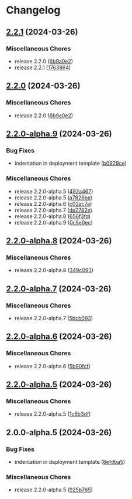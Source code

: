# Changelog

## [2.2.1](https://github.com/chrisvfabio/celery-exporter/compare/v2.2.0-alpha.9...v2.2.1) (2024-03-26)


### Miscellaneous Chores

* release 2.2.0 ([6b9a0e2](https://github.com/chrisvfabio/celery-exporter/commit/6b9a0e24697c3b4dc393de96cad30d95750b9eea))
* release 2.2.1 ([1763864](https://github.com/chrisvfabio/celery-exporter/commit/1763864be6902f661293b91a30e7c6a05bf9a858))

## [2.2.0](https://github.com/chrisvfabio/celery-exporter/compare/v2.2.0-alpha.9...v2.2.0) (2024-03-26)


### Miscellaneous Chores

* release 2.2.0 ([6b9a0e2](https://github.com/chrisvfabio/celery-exporter/commit/6b9a0e24697c3b4dc393de96cad30d95750b9eea))

## [2.2.0-alpha.9](https://github.com/chrisvfabio/celery-exporter/compare/v1.1.0...v2.2.0-alpha.9) (2024-03-26)


### Bug Fixes

* indentation in deployment template ([b0929ce](https://github.com/chrisvfabio/celery-exporter/commit/b0929ce9b3b435e73cf5351661d12e24af24c3cb))


### Miscellaneous Chores

* release 2.2.0-alpha.5 ([492a467](https://github.com/chrisvfabio/celery-exporter/commit/492a467dcd499b6e616737e819bef594a932d0dc))
* release 2.2.0-alpha.5 ([a7826be](https://github.com/chrisvfabio/celery-exporter/commit/a7826be94ee47dd64df070bab6428a563942d911))
* release 2.2.0-alpha.6 ([c02ac7a](https://github.com/chrisvfabio/celery-exporter/commit/c02ac7a5107b2691ea03cfd5c4e816db8ee01242))
* release 2.2.0-alpha.7 ([de2742e](https://github.com/chrisvfabio/celery-exporter/commit/de2742ef401c36e663e44a3a684299f2ea859e9c))
* release 2.2.0-alpha.8 ([656f3fd](https://github.com/chrisvfabio/celery-exporter/commit/656f3fdd292d141348709e415f3637d03a598618))
* release 2.2.0-alpha.9 ([0c5e0ec](https://github.com/chrisvfabio/celery-exporter/commit/0c5e0eccc8ac35e728c86b724e478fe61f0f42e2))

## [2.2.0-alpha.8](https://github.com/chrisvfabio/celery-exporter/compare/v2.2.0-alpha.7...v2.2.0-alpha.8) (2024-03-26)


### Miscellaneous Chores

* release 2.2.0-alpha.8 ([349c093](https://github.com/chrisvfabio/celery-exporter/commit/349c0931a67ffa0227e2e4de6c57d5e2bf0a20bc))

## [2.2.0-alpha.7](https://github.com/chrisvfabio/celery-exporter/compare/v2.2.0-alpha.6...v2.2.0-alpha.7) (2024-03-26)


### Miscellaneous Chores

* release 2.2.0-alpha.7 ([5bcb093](https://github.com/chrisvfabio/celery-exporter/commit/5bcb093735fccb9e02950590dff79737df5f2b7c))

## [2.2.0-alpha.6](https://github.com/chrisvfabio/celery-exporter/compare/v2.2.0-alpha.5...v2.2.0-alpha.6) (2024-03-26)


### Miscellaneous Chores

* release 2.2.0-alpha.6 ([5b90fcf](https://github.com/chrisvfabio/celery-exporter/commit/5b90fcf9a0ddf6c41bb22830557c672c548322e2))

## [2.2.0-alpha.5](https://github.com/chrisvfabio/celery-exporter/compare/v2.0.0-alpha.5...v2.2.0-alpha.5) (2024-03-26)


### Miscellaneous Chores

* release 2.2.0-alpha.5 ([1c6b3df](https://github.com/chrisvfabio/celery-exporter/commit/1c6b3df51fe4ff6d8bda34f9132a3bd3a7fa7ee7))

## 2.0.0-alpha.5 (2024-03-26)


### Bug Fixes

* indentation in deployment template ([8efdba5](https://github.com/chrisvfabio/celery-exporter/commit/8efdba5b478c1dabf7c5f7e4bbeb49f69f0abedc))


### Miscellaneous Chores

* release 2.2.0-alpha.5 ([925b765](https://github.com/chrisvfabio/celery-exporter/commit/925b765daddb157e041cbcf2e6a25b5dcead82d9))
